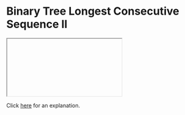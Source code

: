 # Binary Tree Longest Consecutive Sequence II 

<iframe></iframe>

Click [here](Explanation.md) for an explanation.

